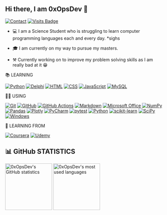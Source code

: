 ## Hi there, I am 0xOpsDev 👋

[![Contact](https://img.shields.io/badge/-OpsDev-4285F4?style=for-the-badge&logo=Google&logoColor=FFFFFF)](mailto:opsdev12911@gmail.com)
[![Visits Badge](https://shields-io-visitor-counter.herokuapp.com/badge?page=0xOpsDev.0xOpsDev&color=1D70B8&style=for-the-badge&logo=GitHub&logoColor=FFFFFF)](https://github.com/0xOpsDev)


* 💻 I am a Science Student who is struggling to learn computer programming languages each and every day. *sighs

* 🎓 I am currently on my way to pursue my masters. 

* ⚒ Currently working on to improve my problem solving skills as I am really bad at it 😁

📚 LEARNING

[![Python](https://img.shields.io/badge/-Python-4584B6?style=for-the-badge&logo=Python&logoColor=FFFFFF)](https://www.python.org/)
[![Delphi](https://img.shields.io/badge/-Object%20Pascal-F32735?style=for-the-badge&logo=Delphi&logoColor=FFFFFF)](https://www.freepascal.org/)
[![HTML](https://img.shields.io/badge/-HTML-E34F26?style=for-the-badge&logo=HTML5&logoColor=FFFFFF)](https://html.com/)
[![CSS](https://img.shields.io/badge/-CSS-E34F26?style=for-the-badge&logo=CSS3&logoColor=FFFFFF)](https://www.w3schools.com/css/css_intro.asp)
[![JavaScript](https://img.shields.io/badge/-JavaScript-F7DF1E?style=for-the-badge&logo=JavaScript&logoColor=FFFFFF)](https://www.javascript.com/)
[![MySQL](https://img.shields.io/badge/-MySQL-00758F?style=for-the-badge&logo=MySQL&logoColor=FFFFFF)](https://www.mysql.com/)

👨‍💻 USING

[![Git](https://img.shields.io/badge/-Git-F05032?style=for-the-badge&logo=Git&logoColor=FFFFFF)](https://git-scm.com/)
[![GitHub](https://img.shields.io/badge/-GitHub-181717?style=for-the-badge&logo=GitHub&logoColor=FFFFFF)](https://www.github.com/)
[![GitHub Actions](https://img.shields.io/badge/-GitHub%20Actions-2088FF?style=for-the-badge&logo=GitHub%20Actions&logoColor=FFFFFF)](https://github.com/features/actions)
[![Markdown](https://img.shields.io/badge/-Markdown-000000?style=for-the-badge&logo=Markdown&logoColor=FFFFFF)](https://daringfireball.net/projects/markdown/)
[![Microsoft Office](https://img.shields.io/badge/-Microsoft%20Office-D83B01?style=for-the-badge&logo=Microsoft%20Office&logoColor=FFFFFF)](https://www.office.com/)
[![NumPy](https://img.shields.io/badge/-NumPy-013243?style=for-the-badge&logo=NumPy&logoColor=FFFFFF)](https://numpy.org/)
[![Pandas](https://img.shields.io/badge/-pandas-150458?style=for-the-badge&logo=pandas&logoColor=FFFFFF)](https://pandas.pydata.org/)
[![Plotly](https://img.shields.io/badge/-Plotly-3F4F75?style=for-the-badge&logo=Plotly&logoColor=FFFFFF)](https://plotly.com/)
[![PyCharm](https://img.shields.io/badge/-PyCharm-000000?style=for-the-badge&logo=PyCharm&logoColor=FFFFFF)](https://www.jetbrains.com/pycharm/)
[![pytest](https://img.shields.io/badge/-pytest-0A9EDC?style=for-the-badge&logo=pytest&logoColor=FFFFFF)](https://docs.pytest.org/)
[![Python](https://img.shields.io/badge/-Python-3776AB?style=for-the-badge&logo=Python&logoColor=FFFFFF)](https://www.python.org/)
[![scikit-learn](https://img.shields.io/badge/-scikit--learn-F7931E?style=for-the-badge&logo=scikit-learn&logoColor=FFFFFF)](https://scikit-learn.org/)
[![SciPy](https://img.shields.io/badge/-SciPy-8CAAE6?style=for-the-badge&logo=SciPy&logoColor=FFFFFF)](https://www.scipy.org/)
[![Windows](https://img.shields.io/badge/-Windows-0078D6?style=for-the-badge&logo=Windows&logoColor=FFFFFF)](https://www.microsoft.com/en-gb/windows/)

📖 LEARNING FROM

[![Coursera](https://img.shields.io/badge/-Coursera-0056D2?style=for-the-badge&logo=Coursera&logoColor=FFFFFF)](https://www.coursera.org/)
[![Udemy](https://img.shields.io/badge/-Udemy-A435F0?style=for-the-badge&logo=Udemy&logoColor=FFFFFF)](https://www.udemy.com/)

## 📊 GitHub STATISTICS

<p>
    <img height="150" src="https://github-readme-stats.vercel.app/api?username=0xOpsDev&count_private=true&show_icons=true&theme=tokyonight&hide_title=true" alt="0xOpsDev's GitHub statistics">
    <img height="150" src="https://github-readme-stats.vercel.app/api/top-langs/?username=0xOpsDev&layout=compact&custom_title=Most%20used%20languages" alt="0xOpsDev's most used languages">
</p>


<!---
0xOpsDev/0xOpsDev is a ✨ special ✨ repository because its `README.md` (this file) appears on your GitHub profile.
You can click the Preview link to take a look at your changes.
--->
